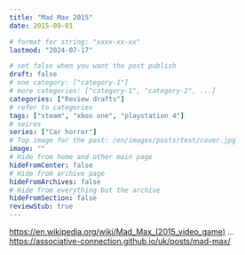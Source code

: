 ```yaml
---
title: "Mad Max 2015"
date: 2015-09-01

# format for string: "xxxx-xx-xx"
lastmod: "2024-07-17"

# set false when you want the post publish
draft: false
# one category: ["category-1"]
# more categories: ["category-1", "category-2", ...]
categories: ["Review drafts"]
# refer to categories
tags: ["steam", "xbox one", "playstation 4"]
# seires
series: ["Car horror"]
# Top image for the post: /en/images/posts/test/cover.jpg
image: ""
# Hide from home and other main page
hideFromCenter: false
# Hide from archive page
hideFromArchives: false
# Hide from everything but the archive
hideFromSection: false
reviewStub: true
---
```

https://en.wikipedia.org/wiki/Mad_Max_(2015_video_game)
...
https://associative-connection.github.io/uk/posts/mad-max/
<!--more-->